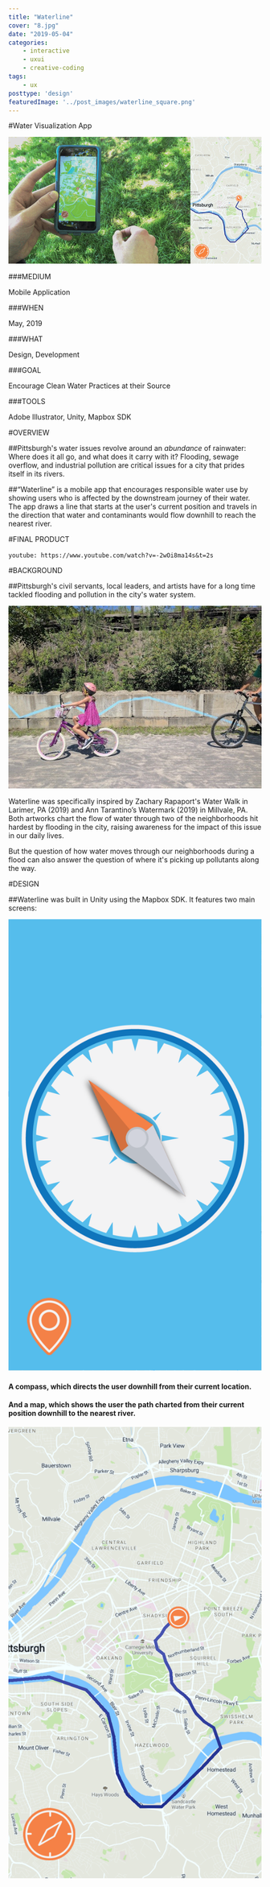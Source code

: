 ```yaml
---
title: "Waterline"
cover: "8.jpg"
date: "2019-05-04"
categories:
    - interactive
    - uxui
    - creative-coding
tags:
    - ux
posttype: 'design'
featuredImage: '../post_images/waterline_square.png'
---
```


#Water Visualization App

<cover-img>

<img src="../post_images/waterline/waterline_big.png">

</cover-img>

<design-meta>

###MEDIUM

Mobile Application

###WHEN

May, 2019

###WHAT

Design, Development

###GOAL

Encourage Clean Water Practices at their Source

###TOOLS

Adobe Illustrator, Unity, Mapbox SDK

</design-meta>

<grid-container>

#OVERVIEW

##Pittsburgh's water issues revolve around an *abundance* of rainwater: Where does it all go, and what does it carry with it? Flooding, sewage overflow, and industrial pollution are critical issues for a city that prides itself in its rivers.

##“Waterline” is a mobile app that encourages responsible water use by showing users who is affected by the downstream journey of their water. The app draws a line that starts at the user's current position and travels in the direction that water and contaminants would flow downhill to reach the nearest river.

#FINAL PRODUCT

`youtube: https://www.youtube.com/watch?v=-2wOi8ma14s&t=2s`

#BACKGROUND

##Pittsburgh's civil servants, local leaders, and artists have for a long time tackled flooding and pollution in the city's water system. 

<img src="../post_images/waterline/watermark_girl_on_bike.jpeg">

Waterline was specifically inspired by Zachary Rapaport's Water Walk in Larimer, PA (2019) and Ann Tarantino’s Watermark (2019) in Millvale, PA. Both artworks chart the flow of water through two of the neighborhoods hit hardest by flooding in the city, raising awareness for the impact of this issue in our daily lives.

But the question of how water moves through our neighborhoods during a flood can also answer the question of where it's picking up pollutants along the way.

#DESIGN

##Waterline was built in Unity using the Mapbox SDK. It features two main screens:

<img-pair>

<img src="../post_images/waterline/waterline_sample2.png">

<h4>

A compass, which directs the user downhill from their current location.

</h4>

</img-pair>

<text-pair>

<h4>

And a map, which shows the user the path charted from their current position downhill to the nearest river.

</h4>

<img src="../post_images/waterline/waterline_sample3.png">

</text-pair>



</grid-container>